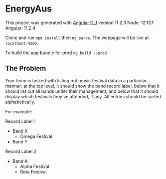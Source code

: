 # EnergyAus

This project was generated with [Angular CLI](https://github.com/angular/angular-cli) version 11.2.3
Node: 12.13.1
Angular: 11.2.4

Clone and run `npm install` then `ng serve`. The webpage will be live at `localhost:4200`.

To build the app bundle for prod  `ng build --prod`

## The Problem
Your team is tasked with listing out music festival data in a particular manner: at the top level, it should show the band record label, below that it should list out all bands under their management, and below that it should display which festivals they've attended, if any. All entries should be sorted alphabetically.

For example:

Record Label 1
  * Band X  
      * Omega Festival  
  * Band Y</br>

Record Label 2  
  * Band A  
      * Alpha Festival  
      * Beta Festival  
